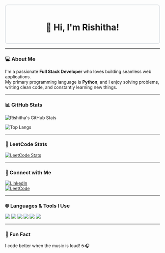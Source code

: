 <!-- README.md for Rishitha -->

<div align="center" style="border: 2px solid #e1e4e8; padding: 1rem; border-radius: 8px;">

# 👋 Hi, I'm Rishitha!

</div>

---

### 💻 About Me

I'm a passionate **Full Stack Developer** who loves building seamless web applications.  
My primary programming language is **Python**, and I enjoy solving problems, writing clean code, and constantly learning new things.

---

### 📊 GitHub Stats

![Rishitha's GitHub Stats](https://github-readme-stats.vercel.app/api?username=Rishitha1512&show_icons=true&theme=tokyonight&hide=contribs,prs)

![Top Langs](https://github-readme-stats.vercel.app/api/top-langs/?username=Rishitha1512&layout=compact&theme=tokyonight)

---

### 🧠 LeetCode Stats

[![LeetCode Stats](https://leetcard.jacoblin.cool/x9e9jVlo9Y?theme=dark&font=Karma)](https://leetcode.com/u/x9e9jVlo9Y/)

---

### 🔗 Connect with Me

[![LinkedIn](https://img.shields.io/badge/LinkedIn-0077B5?logo=linkedin&logoColor=white&style=for-the-badge)](https://www.linkedin.com/in/rishitha-katragadda-7b1343353/)  
[![LeetCode](https://img.shields.io/badge/LeetCode-FFA116?logo=leetcode&logoColor=white&style=for-the-badge)](https://leetcode.com/u/x9e9jVlo9Y/)

---

### 🌐 Languages & Tools I Use

<p align="left">
  <img src="https://img.shields.io/badge/Python-3776AB?style=for-the-badge&logo=python&logoColor=white" />
  <img src="https://img.shields.io/badge/JavaScript-F7DF1E?style=for-the-badge&logo=javascript&logoColor=black" />
  <img src="https://img.shields.io/badge/React-61DAFB?style=for-the-badge&logo=react&logoColor=black" />
  <img src="https://img.shields.io/badge/C++-00599C?style=for-the-badge&logo=c%2B%2B&logoColor=white" />
  <img src="https://img.shields.io/badge/HTML5-E34F26?style=for-the-badge&logo=html5&logoColor=white" />
  <img src="https://img.shields.io/badge/CSS3-1572B6?style=for-the-badge&logo=css3&logoColor=white" />
</p>

---

### 🚀 Fun Fact
I code better when the music is loud! ☕🎧
